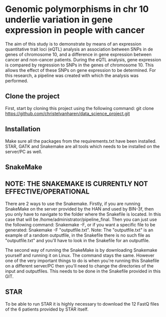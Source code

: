 # Genomic polymorphisms in chr 10 underlie variation in gene expression in people with cancer

The aim of this study is to demonstrate by means of an expression
quantitative trait loci (eQTL) analysis an association between SNPs in de genes of chromosome 10, and a difference in gene expression between cancer and non-cancer patients.
During the eQTL analysis, gene expression is compared by regression to SNPs in the genes of chromosome 10. This allows the effect of these SNPs on gene expression to be determined. For this research, a pipeline was created with which the analysis was performed.

## Clone the project
First, start by cloning this project using the following command:
git clone https://github.com/christelvanharen/data_science_project.git

## Installation
Make sure all the packages from the requirements.txt have been
installed. STAR, GATK and Snakemake are all tools which needs to be installed on the server/PC as well. 

## SnakeMake
## NOTE: THE SNAKEMAKE IS CURRENTLY NOT EFFECTIVE/OPERATIONAL
There are 2 ways to use the Snakemake. Firstly, if you are running SnakeMake on the server provided by the HAN and used by BIN-3f, then you only have to navigate to the folder where the Snakefile is located. In this case that will be /home/administrator/pipeline_final. Then you can just use the following command: Snakemake -F, or if you want a specific file to be generated: Snakemake -F "outputfile.txt". Note: The "outputfile.txt" is an example of a random outputfile, in the Snakefile there is no such file as "outputfile.txt" and you'll have to look in the Snakefile for an outputfile.


The second way of running the SnakeMake is by downloading Snakemake yourself and running it on Linux. The command stays the same. However one of the very important things to do is when you're running this Snakefile on a different server/PC then you'll need to change the directories of the input and outputfiles. This needs to be done in the Snakefile provided in this GIT. 

## STAR
To be able to run STAR it is highly necessary to download the 12 FastQ files of the 6 patients provided by STAR itself. 

